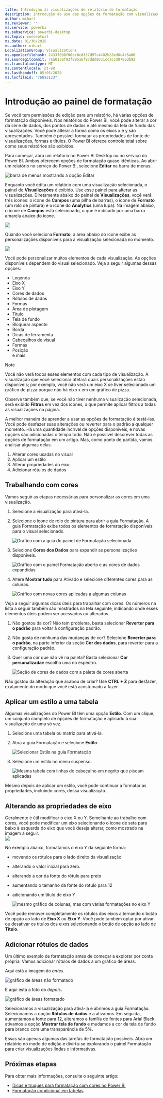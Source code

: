 ```yaml
---
title: Introdução às visualizações de relatório de formatação
description: Introdução ao uso das opções de formatação com visualizações de relatório
author: mihart
ms.reviewer: ''
ms.service: powerbi
ms.subservice: powerbi-desktop
ms.topic: conceptual
ms.date: 01/30/2020
ms.author: mihart
LocalizationGroup: Visualizations
ms.openlocfilehash: 2433f030f00ec8cd337d97c4402b83ed6c4c5a00
ms.sourcegitcommit: 7aa0136f93f88516f97ddd8031ccac5d07863b92
ms.translationtype: HT
ms.contentlocale: pt-BR
ms.lasthandoff: 05/05/2020
ms.locfileid: "76895133"
---
```

# <a name="getting-started-with-the-formatting-pane"></a>Introdução ao painel de formatação
Se você tem permissões de edição para um relatório, há várias opções de formatação disponíveis. Nos relatórios do Power BI, você pode alterar a cor da série de dados, dos pontos de dados e até mesmo da tela de fundo das visualizações. Você pode alterar a forma como os eixos x e y são apresentados. Também é possível formatar as propriedades de fonte de visualizações, formas e títulos. O Power BI oferece controle total sobre como seus relatórios são exibidos.

Para começar, abra um relatório no Power BI Desktop ou no serviço do Power BI. Ambos oferecem opções de formatação quase idênticas. Ao abrir um relatório no serviço do Power BI, selecione **Editar** na barra de menus. 

![barra de menus mostrando a opção Editar](media/service-getting-started-with-color-formatting-and-axis-properties/power-bi-edit.png)

Enquanto você edita um relatório com uma visualização selecionada, o painel de **Visualizações** é exibido. Use esse painel para alterar as visualizações. Diretamente abaixo do painel de **Visualizações**, você verá três ícones: o ícone de **Campos** (uma pilha de barras), o ícone de **Formato** (um rolo de pintura) e o ícone do **Analytics** (uma lupa). Na imagem abaixo, o ícone de **Campos** está selecionado, o que é indicado por uma barra amarela abaixo do ícone.

![](media/service-getting-started-with-color-formatting-and-axis-properties/power-bi-format.png)

Quando você seleciona **Formato**, a área abaixo do ícone exibe as personalizações disponíveis para a visualização selecionada no momento.  

![](media/service-getting-started-with-color-formatting-and-axis-properties/power-bi-format-selected.png)

Você pode personalizar muitos elementos de cada visualização. As opções disponíveis dependem do visual selecionado. Veja a seguir algumas dessas opções:

* Legenda
* Eixo X
* Eixo Y
* Cores de dados
* Rótulos de dados
* Formas
* Área de plotagem
* Título
* Tela de fundo
* Bloquear aspecto
* Borda
* Dicas de ferramenta
* Cabeçalhos de visual
* Formas
* Posição    
e mais.


> [!NOTE]
>  
> Você não verá todos esses elementos com cada tipo de visualização. A visualização que você selecionar afetará quais personalizações estão disponíveis; por exemplo, você não verá um eixo X se tiver selecionado um gráfico de pizza porque não há eixo x em um gráfico de pizza.

Observe também que, se você não tiver nenhuma visualização selecionada, será exibido **Filtros** em vez dos ícones, o que permite aplicar filtros a todas as visualizações na página.

A melhor maneira de aprender a usar as opções de formatação é testá-las. Você pode desfazer suas alterações ou reverter para o padrão a qualquer momento. Há uma quantidade incrível de opções disponíveis, e novas opções são adicionadas o tempo todo. Não é possível descrever todas as opções de formatação em um artigo. Mas, como ponto de partida, vamos analisar algumas delas. 

1. Alterar cores usadas no visual   
2. Aplicar um estilo    
3. Alterar propriedades do eixo    
4. Adicionar rótulos de dados    




## <a name="working-with-colors"></a>Trabalhando com cores

Vamos seguir as etapas necessárias para personalizar as cores em uma visualização.

1. Selecione a visualização para ativá-la.

2. Selecione o ícone de rolo de pintura para abrir a guia Formatação. A guia Formatação exibe todos os elementos de formatação disponíveis para o visual selecionado.

    ![Gráfico com a guia do painel de Formatação selecionada](media/service-getting-started-with-color-formatting-and-axis-properties/power-bi-formatting.png)

3. Selecione **Cores dos Dados** para expandir as personalizações disponíveis.  

    ![Gráfico com o painel Formatação aberto e as cores de dados expandidas](media/service-getting-started-with-color-formatting-and-axis-properties/power-bi-data-colors.png)

4. Altere **Mostrar tudo** para Ativado e selecione diferentes cores para as colunas.

    ![Gráfico com novas cores aplicadas a algumas colunas](media/service-getting-started-with-color-formatting-and-axis-properties/power-bi-change-colors.png)

Veja a seguir algumas dicas úteis para trabalhar com cores. Os números na lista a seguir também são mostrados na tela seguinte, indicando onde esses elementos úteis podem ser acessados ou alterados.

1. Não gostou da cor? Não tem problema, basta selecionar **Reverter para o padrão** para voltar à configuração padrão. 

2. Não gosta de nenhuma das mudanças de cor? Selecione **Reverter para o padrão**, na parte inferior da seção **Cor dos dados**, para reverter para a configuração padrão. 

3. Quer uma cor que não vê na paleta? Basta selecionar **Cor personalizada**e escolha uma no espectro.  

   ![Seção de cores de dados com a paleta de cores aberta](media/service-getting-started-with-color-formatting-and-axis-properties/power-bi-color-extras.png)

Não gostou da alteração que acabou de criar? Use **CTRL + Z** para desfazer, exatamente do modo que você está acostumado a fazer.

## <a name="applying-a-style-to-a-table"></a>Aplicar um estilo a uma tabela
Algumas visualizações do Power BI têm uma opção **Estilo**. Com um clique, um conjunto completo de opções de formatação é aplicado à sua visualização de uma só vez. 

1. Selecione uma tabela ou matriz para ativá-la.   
1. Abra a guia Formatação e selecione **Estilo**.

   ![Selecionar Estilo na guia Formatação](media/service-getting-started-with-color-formatting-and-axis-properties/power-bi-style.png)


1. Selecione um estilo no menu suspenso. 

   ![Mesma tabela com linhas do cabeçalho em negrito que piscam aplicadas](media/service-getting-started-with-color-formatting-and-axis-properties/power-bi-style-flashy.png)

Mesmo depois de aplicar um estilo, você pode continuar a formatar as propriedades, incluindo cores, dessa visualização.


## <a name="changing-axis-properties"></a>Alterando as propriedades de eixo

Geralmente é útil modificar o eixo X ou Y. Semelhante ao trabalho com cores, você pode modificar um eixo selecionando o ícone de seta para baixo à esquerda do eixo que você deseja alterar, como mostrado na imagem a seguir.  
![](media/service-getting-started-with-color-formatting-and-axis-properties/power-bi-y-axis.png)

No exemplo abaixo, formatamos o eixo Y da seguinte forma:
- movendo os rótulos para o lado direito da visualização

- alterando o valor inicial para zero.

- alterando a cor da fonte do rótulo para preto

- aumentando o tamanho da fonte do rótulo para 12

- adicionando um título de eixo Y


    ![mesmo gráfico de colunas, mas com várias formatações no eixo Y](media/service-getting-started-with-color-formatting-and-axis-properties/power-bi-axis-changes.png)

Você pode remover completamente os rótulos dos eixos alternando o botão de opção ao lado de **Eixo X** ou **Eixo Y**. Você pode também optar por ativar ou desativar os títulos dos eixos selecionando o botão de opção ao lado de **Título**.  



## <a name="adding-data-labels"></a>Adicionar rótulos de dados    

Um último exemplo de formatação antes de começar a explorar por conta própria.  Vamos adicionar rótulos de dados a um gráfico de áreas. 

Aqui está a imagem do *antes*. 

![gráfico de áreas não formatado](media/service-getting-started-with-color-formatting-and-axis-properties/power-bi-area-chart.png)


E aqui está a foto do *depois*.

![gráfico de áreas formatado](media/service-getting-started-with-color-formatting-and-axis-properties/power-bi-data-labels.png)

Selecionamos a visualização para ativá-la e abrimos a guia Formatação.  Selecionamos a opção **Rótulos de dados** e a ativamos. Em seguida, aumentamos a fonte para 12, alteramos a família de fontes para Arial Black, ativamos a opção **Mostrar tela de fundo** e mudamos a cor da tela de fundo para branco com uma transparência de 5%.

Essas são apenas algumas das tarefas de formatação possíveis. Abra um relatório no modo de edição e divirta-se explorando o painel Formatação para criar visualizações lindas e informativas.

## <a name="next-steps"></a>Próximas etapas
Para obter mais informações, consulte o seguinte artigo:  

* [Dicas e truques para formatação com cores no Power BI](service-tips-and-tricks-for-color-formatting.md)  
* [Formatação condicional em tabelas](../desktop-conditional-table-formatting.md)

